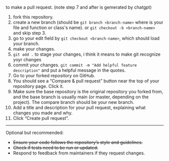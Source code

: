 to make a pull request. (note step 7 and after is gemerated by chatgpt)

1. fork this repository.
2. create a new branch (should be `git branch <branch-name>` where <branch-name> is your file and function or class's name). or `git checkout -b <branch-name>` and skip step 3.
3. go to your edit field by `git checkout <branch-name>`, which should load your branch.
4. make your changes.
5. `git add .` to stage your changes, i think it means to make git recognize yoyr changes
6. commit your changes. `git commit -m "Add helpful feature description"` and put a helpful message in the quotes.
7. Go to your forked repository on GitHub.
8. You should see a “Compare & pull request” button near the top of your repository page. Click it.
9. Make sure the base repository is the original repository you forked from, and the base branch is usually main (or master, depending on the project). The compare branch should be your new branch.
10. Add a title and description for your pull request, explaining what changes you made and why.
11. Click “Create pull request”.

---

Optional but recommended:

- ~~Ensure your code follows the repository’s style and guidelines.~~
- ~~Check if tests need to be run or updated.~~
- Respond to feedback from maintainers if they request changes.
